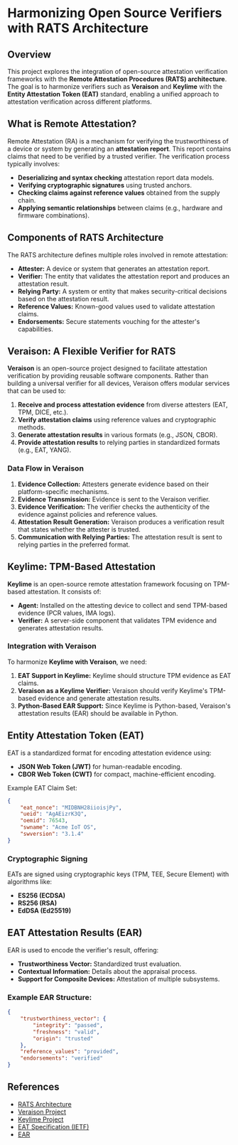 # Harmonizing Open Source Verifiers with RATS Architecture

## Overview

This project explores the integration of open-source attestation verification frameworks with the **Remote Attestation Procedures (RATS) architecture**. The goal is to harmonize verifiers such as **Veraison** and **Keylime** with the **Entity Attestation Token (EAT)** standard, enabling a unified approach to attestation verification across different platforms.

## What is Remote Attestation?

Remote Attestation (RA) is a mechanism for verifying the trustworthiness of a device or system by generating an **attestation report**. This report contains claims that need to be verified by a trusted verifier. The verification process typically involves:

- **Deserializing and syntax checking** attestation report data models.
- **Verifying cryptographic signatures** using trusted anchors.
- **Checking claims against reference values** obtained from the supply chain.
- **Applying semantic relationships** between claims (e.g., hardware and firmware combinations).

## Components of RATS Architecture

The RATS architecture defines multiple roles involved in remote attestation:

- **Attester:** A device or system that generates an attestation report.
- **Verifier:** The entity that validates the attestation report and produces an attestation result.
- **Relying Party:** A system or entity that makes security-critical decisions based on the attestation result.
- **Reference Values:** Known-good values used to validate attestation claims.
- **Endorsements:** Secure statements vouching for the attester's capabilities.

## Veraison: A Flexible Verifier for RATS

**Veraison** is an open-source project designed to facilitate attestation verification by providing reusable software components. Rather than building a universal verifier for all devices, Veraison offers modular services that can be used to:

1. **Receive and process attestation evidence** from diverse attesters (EAT, TPM, DICE, etc.).
2. **Verify attestation claims** using reference values and cryptographic methods.
3. **Generate attestation results** in various formats (e.g., JSON, CBOR).
4. **Provide attestation results** to relying parties in standardized formats (e.g., EAT, YANG).

### Data Flow in Veraison

1. **Evidence Collection:** Attesters generate evidence based on their platform-specific mechanisms.
2. **Evidence Transmission:** Evidence is sent to the Veraison verifier.
3. **Evidence Verification:** The verifier checks the authenticity of the evidence against policies and reference values.
4. **Attestation Result Generation:** Veraison produces a verification result that states whether the attester is trusted.
5. **Communication with Relying Parties:** The attestation result is sent to relying parties in the preferred format.

## Keylime: TPM-Based Attestation

**Keylime** is an open-source remote attestation framework focusing on TPM-based attestation. It consists of:

- **Agent:** Installed on the attesting device to collect and send TPM-based evidence (PCR values, IMA logs).
- **Verifier:** A server-side component that validates TPM evidence and generates attestation results.

### Integration with Veraison

To harmonize **Keylime with Veraison**, we need:

1. **EAT Support in Keylime:** Keylime should structure TPM evidence as EAT claims.
2. **Veraison as a Keylime Verifier:** Veraison should verify Keylime's TPM-based evidence and generate attestation results.
3. **Python-Based EAR Support:** Since Keylime is Python-based, Veraison's attestation results (EAR) should be available in Python.

## Entity Attestation Token (EAT)

EAT is a standardized format for encoding attestation evidence using:

- **JSON Web Token (JWT)** for human-readable encoding.
- **CBOR Web Token (CWT)** for compact, machine-efficient encoding.

Example EAT Claim Set:

```json
{
    "eat_nonce": "MIDBNH28iioisjPy",
    "ueid": "AgAEizrK3Q",
    "oemid": 76543,
    "swname": "Acme IoT OS",
    "swversion": "3.1.4"
}
```

### Cryptographic Signing

EATs are signed using cryptographic keys (TPM, TEE, Secure Element) with algorithms like:

- **ES256 (ECDSA)**
- **RS256 (RSA)**
- **EdDSA (Ed25519)**

## EAT Attestation Results (EAR)

EAR is used to encode the verifier's result, offering:

- **Trustworthiness Vector:** Standardized trust evaluation.
- **Contextual Information:** Details about the appraisal process.
- **Support for Composite Devices:** Attestation of multiple subsystems.

### Example EAR Structure:

```json
{
    "trustworthiness_vector": {
        "integrity": "passed",
        "freshness": "valid",
        "origin": "trusted"
    },
    "reference_values": "provided",
    "endorsements": "verified"
}
```

## References

- [RATS Architecture](https://datatracker.ietf.org/doc/rfc9334/)
- [Veraison Project](https://github.com/veraison)
- [Keylime Project](https://github.com/THS-on/keylime/tree/rats)
- [EAT Specification (IETF)](https://datatracker.ietf.org/doc/draft-ietf-rats-eat/)
- [EAR](https://datatracker.ietf.org/doc/draft-fv-rats-ear/)


